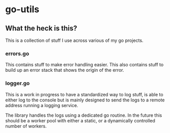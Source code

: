 # go-utils

## What the heck is this?

This is a collection of stuff I use across various of my go projects.

### errors.go

This contains stuff to make error handling easier. This also contains
stuff to build up an error stack that shows the origin of the error.

### logger.go

This is a work in progress to have a standardized way to log stuff,
is able to either log to the console but is mainly designed to send
the logs to a remote address running a logging service.

The library handles the logs using a dedicated go routine. In the
future this should be a worker pool with either a static, or
a dynamically controlled number of workers.